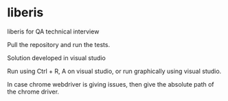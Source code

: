 # liberis
liberis for QA technical interview

Pull the repository and run the tests.

Solution developed in visual studio

Run using Ctrl + R, A on visual studio, or run graphically using visual studio.

In case chrome webdriver is giving issues, then give the absolute path of the chrome driver.
